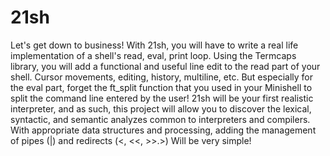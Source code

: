 # 21sh

Let's get down to business! With 21sh, you will have to write a real life implementation of a shell's read, eval, print loop. Using the Termcaps library, you will add a functional and useful line edit to the read part of your shell. Cursor movements, editing, history, multiline, etc. But especially for the eval part, forget the ft_split function that you used in your Minishell to split the command line entered by the user! 21sh will be your first realistic interpreter, and as such, this project will allow you to discover the lexical, syntactic, and semantic analyzes common to interpreters and compilers. With appropriate data structures and processing, adding the management of pipes (|) and redirects (<, <<, >>.>) Will be very simple!
